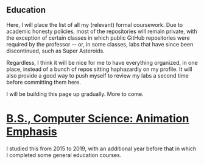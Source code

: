 **Education** 
- 
Here, I will place the list of all my (relevant) formal coursework. Due to academic honesty policies, most of the repositories will remain private, with the exception of certain classes in which public GitHub repositories were required by the professor -- or, in some classes, labs that have since been discontinued, such as Super Asteroids. 

Regardless, I think it will be nice for me to have everything organized, in one place, instead of a bunch of repos sitting haphazardly on my profile. It will also provide a good way to push myself to review my labs a second time before committing them here. 

I will be building this page up gradually. More to come. 

# [B.S., Computer Science: Animation Emphasis](UNDERGRAD.md)

I studied this from 2015 to 2019, with an additional year before that in which I completed some general education courses. 
